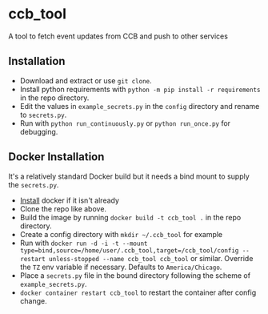 # ccb_tool
 A tool to fetch event updates from CCB and push to other services

## Installation
 - Download and extract or use `git clone`.
 - Install python requirements with `python -m pip install -r requirements` in the repo directory.
 - Edit the values in `example_secrets.py` in the `config` directory and rename to `secrets.py`. 
 - Run with `python run_continuously.py` or `python run_once.py` for debugging.

## Docker Installation
 It's a relatively standard Docker build but it needs a bind mount to supply the `secrets.py`.
 - [Install](https://docs.docker.com/engine/install/) docker if it isn't already
 - Clone the repo like above.
 - Build the image by running `docker build -t ccb_tool .` in the repo directory.
 - Create a config directory with `mkdir ~/.ccb_tool` for example
 - Run with `docker run -d -i -t --mount type=bind,source=/home/user/.ccb_tool,target=/ccb_tool/config --restart unless-stopped --name ccb_tool ccb_tool` or similar. Override the `TZ` env variable if necessary. Defaults to `America/Chicago`. 
 - Place a `secrets.py` file in the bound directory following the scheme of `example_secrets.py`.
 - `docker container restart ccb_tool` to restart the container after config change.
